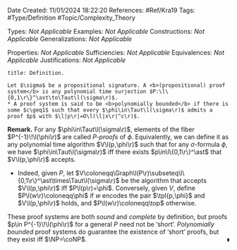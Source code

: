 <div class="topSpace"></div>

Date Created: 11/01/2024 18:22:20
References: #Ref/Kra19
Tags: #Type/Definition #Topic/Complexity_Theory

Types: <i>Not Applicable</i>
Examples: <i>Not Applicable</i>
Constructions: <i>Not Applicable</i>
Generalizations: <i>Not Applicable</i>

Properties: <i>Not Applicable</i>
Sufficiencies: <i>Not Applicable</i>
Equivalences: <i>Not Applicable</i>
Justifications: <i>Not Applicable</i>

``` ad-Definition
title: Definition.

Let $\sigma$ be a propositional signature. A <b>(propositional) proof system</b> is any polynomial time surjection $P:\l\{0,1\r\}^\ast\to\Taut\l(\sigma\r)$.
* A proof system is said to be <b>polynomially bounded</b> if there is some $c\geq1$ such that every $\phi\in\Taut\l(\sigma\r)$ admits a proof $p$ with $\l|p\r|=O\l(\l|x\r|^c\r)$.

```

<b>Remark.</b> For any $\phi\in\Taut\l(\sigma\r)$, elements of the fiber $P^{-1}\!\l(\phi\r)$ are called <i>$P$-proofs</i> of $\phi$. Equivalently, we can define it as any polynomial time algorithm $V\l(p,\phi\r)$ such that for any $\sigma$-formula $\phi$, we have $\phi\in\Taut\l(\sigma\r)$ iff there exists $p\in\l\{0,1\r\}^\ast$ that $V\l(p,\phi\r)$ accepts.
* Indeed, given $P$, let $V\coloneqq\Graph\l(P\r)\subseteq\l\{0,1\r\}^\ast\times\Taut\l(\sigma\r)$ be the algorithm that accepts $V\l(p,\phi\r)$ iff $P\l(p\r)=\phi$. Conversely, given $V$, define $P\l(w\r)\coloneqq\phi$ if $w$ encodes the pair $\tpl{p,\phi}$ and $V\l(p,\phi\r)$ holds, and $P\l(w\r)\coloneqq\top$ otherwise.

These proof systems are both <i>sound</i> and <i>complete</i> by definition, but proofs $p\in P^{-1}\!\l(\phi\r)$ for a general $P$ need not be ‘short’. <i>Polynomially bounded</i> proof systems do guarantee the existence of ‘short’ proofs, but they exist iff $\NP=\coNP$.<span style="float:right;">$\blacklozenge$</span>
